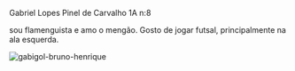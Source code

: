 Gabriel Lopes Pinel de Carvalho 1A n:8

sou flamenguista e amo o mengão. Gosto de jogar futsal, principalmente na ala esquerda.

![gabigol-bruno-henrique](https://github.com/G4BRI3LX200/GABRIEL/assets/137064971/e41cecc5-9017-434b-8689-e0d9d62b6f4c)
